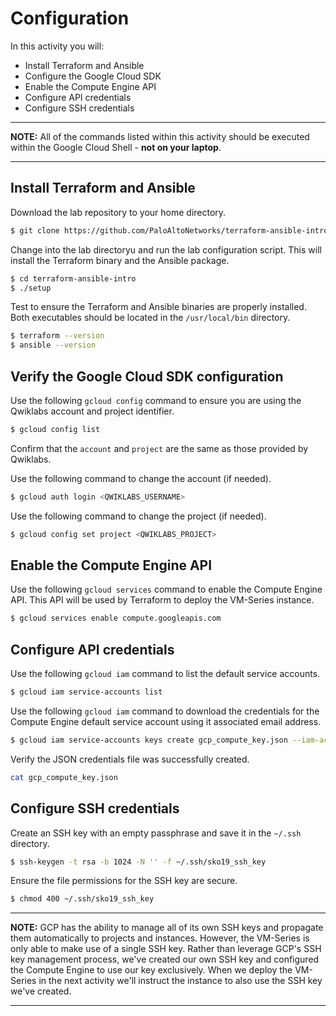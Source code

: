 # Configuration

In this activity you will:

* Install Terraform and Ansible
* Configure the Google Cloud SDK
* Enable the Compute Engine API
* Configure API credentials
* Configure SSH credentials

---
**NOTE:**  All of the commands listed within this activity should be executed within the Google Cloud Shell - __not on your laptop__.

---

## Install Terraform and Ansible
Download the lab repository to your home directory.

```bash
$ git clone https://github.com/PaloAltoNetworks/terraform-ansible-intro
```

Change into the lab directoryu and run the lab configuration script.  This will install the Terraform binary and the Ansible package.

```bash
$ cd terraform-ansible-intro
$ ./setup
```

Test to ensure the Terraform and Ansible binaries are properly installed.  Both executables should be located in the `/usr/local/bin` directory.

```bash
$ terraform --version
$ ansible --version
```

## Verify the Google Cloud SDK configuration
Use the following `gcloud config` command to ensure you are using the Qwiklabs account and project identifier.

```bash
$ gcloud config list
```

Confirm that the `account` and `project` are the same as those provided by Qwiklabs.

Use the following command to change the account (if needed).

```bash
$ gcloud auth login <QWIKLABS_USERNAME>
```

Use the following command to change the project (if needed).

```bash
$ gcloud config set project <QWIKLABS_PROJECT>
```

## Enable the Compute Engine API
Use the following `gcloud services` command to enable the Compute Engine API.  This API will be used by Terraform to deploy the VM-Series instance.

```bash
$ gcloud services enable compute.googleapis.com
```

## Configure API credentials
Use the following `gcloud iam` command to list the default service accounts.

```bash
$ gcloud iam service-accounts list
```

Use the following `gcloud iam` command to download the credentials for the Compute Engine default service account using it associated email address.

```bash
$ gcloud iam service-accounts keys create gcp_compute_key.json --iam-account <EMAIL_ADDRESS>
```

Verify the JSON credentials file was successfully created.

```bash
cat gcp_compute_key.json
```

## Configure SSH credentials
Create an SSH key with an empty passphrase and save it in the `~/.ssh` directory.

```bash
$ ssh-keygen -t rsa -b 1024 -N '' -f ~/.ssh/sko19_ssh_key
```

Ensure the file permissions for the SSH key are secure.

```bash
$ chmod 400 ~/.ssh/sko19_ssh_key
```

---
**NOTE:** GCP has the ability to manage all of its own SSH keys and propagate them automatically to projects and instances.  However, the VM-Series is only able to make use of a single SSH key.  Rather than leverage GCP's SSH key management process, we've created our own SSH key and configured the Compute Engine to use our key exclusively.  When we deploy the VM-Series in the next activity we'll instruct the instance to also use the SSH key we've created.

---
